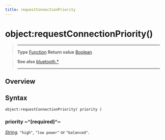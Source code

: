 ```yaml
---
title: requestConnectionPriority
---
```

# object:requestConnectionPriority()

> --------------------- ------------------------------------------------------------------------------------------
> __Type__              [Function](https://docs.coronalabs.com/api/type/Function.html)
> __Return value__      [Boolean](https://docs.coronalabs.com/api/type/Boolean.html)


> __See also__          [bluetooth.*](/plugin/bluetooth/)
> --------------------- ------------------------------------------------------------------------------------------

## Overview

## Syntax

	object:requestConnectionPriority( priority )

### priority ~^(required)^~
_[String](https://docs.coronalabs.com/api/type/String.html)._ `"high"`, `"low power"` or `"balanced"`.